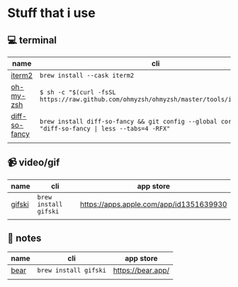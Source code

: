 # Stuff that i use

## 💻 terminal

| name                                                       | cli                                                                                                  |
| ---------------------------------------------------------- | ---------------------------------------------------------------------------------------------------- |
| [iterm2](https://iterm2.com/)                              | `brew install --cask iterm2`                                                                         |
| [oh-my-zsh](https://ohmyz.sh/)                             | `$ sh -c "$(curl -fsSL https://raw.github.com/ohmyzsh/ohmyzsh/master/tools/install.sh)"`             |
| [diff-so-fancy](https://github.com/so-fancy/diff-so-fancy) | `brew install diff-so-fancy && git config --global core.pager "diff-so-fancy \| less --tabs=4 -RFX"` |
|                                                            |                                                                                                      |

## 📹 video/gif

| name                                           | cli                   | app store                               |
| ---------------------------------------------- | --------------------- | --------------------------------------- |
| [gifski](https://github.com/ImageOptim/gifski) | `brew install gifski` | https://apps.apple.com/app/id1351639930 |
|                                                |                       |                                         |

## 📝 notes

| name                      | cli                   | app store         |
| ------------------------- | --------------------- | ----------------- |
| [bear](https://bear.app/) | `brew install gifski` | https://bear.app/ |
|                           |                       |                   |
